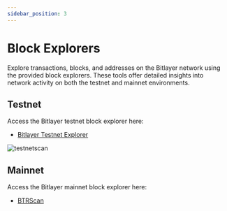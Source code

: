 ```yaml
---
sidebar_position: 3
---
```


# Block Explorers

Explore transactions, blocks, and addresses on the Bitlayer network using the provided block explorers. These tools offer detailed insights into network activity on both the testnet and mainnet environments.

## Testnet

Access the Bitlayer testnet block explorer here:
- [Bitlayer Testnet Explorer](https://testnet-scan.bitlayer.org)

![testnetscan](/img/DeveloperResources/testnetscan.png)

## Mainnet

Access the Bitlayer mainnet block explorer here:
- [BTRScan](https://www.btrscan.com)
